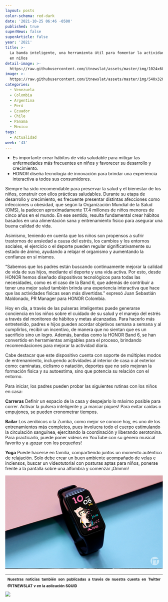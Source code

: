 ```yaml
---
layout: posts
color-schema: red-dark
date: '2021-10-25 06:46 -0500'
published: true
superNews: false
superArticle: false
year: '2021'
title: >-
  La banda inteligente, una herramienta útil para fomentar la actividad física
  en niños
detail-image: >-
  https://raw.githubusercontent.com/itnewslat/assets/master/img/1024x680/smart-watch-g.jpg
image: >-
  https://raw.githubusercontent.com/itnewslat/assets/master/img/540x320/smart-watch-p.jpg
categories:
  - Venezuela
  - Colombia
  - Argentina
  - Perú
  - Ecuador
  - Chile
  - Panama
  - Mexico
tags:
  - Actualidad
week: '43'
---
```

- Es importante crear hábitos de vida saludable para mitigar las enfermedades más frecuentes en niños y favorecer su desarrollo y crecimiento.
- HONOR diseña tecnología de innovación para brindar una experiencia interactiva a todos sus consumidores.

Siempre ha sido recomendable para preservar la salud y el bienestar de los niños, construir con ellos prácticas saludables. Durante su etapa de desarrollo y crecimiento, es frecuente presentar distintas afecciones como infecciones u obesidad, que según la Organización Mundial de la Salud (OMS), la padecen aproximadamente 17.4 millones de niños menores de cinco años en el mundo. En ese sentido, resulta fundamental crear hábitos basados en una alimentación sana y entrenamiento físico para asegurar una buena calidad de vida.
 
Asimismo, teniendo en cuenta que los niños son propensos a sufrir trastornos de ansiedad a causa del estrés, los cambios y los entornos sociales, el ejercicio o el deporte pueden regular significativamente su estado de ánimo, ayudando a relajar el organismo y aumentando la confianza en sí mismos.
 
“Sabemos que los padres están buscando continuamente mejorar la calidad de vida de sus hijos, mediante el deporte y una vida activa. Por esto, desde HONOR hemos diseñado dispositivos tecnológicos para todas las necesidades, como es el caso de la Band 6, que además de contribuir a tener una mejor salud también brinda una experiencia interactiva que hace que las actividades físicas sean más divertidas.” expresó Juan Sebastián Maldonado, PR Manager para HONOR Colombia.

 
Hoy en día, a través de las pulseras inteligentes puede generarse conciencia en los niños sobre el cuidado de su salud y el manejo del estrés a través del monitoreo de hábitos y metas alcanzadas. Para hacerlo más entretenido, padres e hijos pueden acordar objetivos semana a semana y al cumplirlos, recibir un incentivo, de manera que no sientan que es un sacrificio sino un logro. Además, bandas como la HONOR Band 6, se han convertido en herramientas amigables para el proceso, brindando recomendaciones para mejorar la actividad diaria.
 
Cabe destacar que este dispositivo cuenta con soporte de múltiples modos de entrenamiento, incluyendo actividades al interior de casa o al exterior como: caminatas, ciclismo o natación, deportes que no solo mejoran la formación física y su autoestima, sino que potencia su relación con el entorno.
 
Para iniciar, los padres pueden probar las siguientes rutinas con los niños en casa:
 
**Carreras**
Definir un espacio de la casa y despejarlo lo máximo posible para correr. Activar la pulsera inteligente y ¡a marcar piques! Para evitar caídas o empujones, se pueden cronometrar tiempos.
 
**Bailar**
Los aeróbicos o la Zumba, como mejor se conoce hoy, es uno de los entrenamientos más completos, pues involucra todo el cuerpo estimulando la circulación sanguínea, ejercitando la coordinación y liberando serotonina. Para practicarlo, puede poner videos en YouTube con su género musical favorito y a ¡gozar con los pequeños!
 
**Yoga**
Puede hacerse en familia, compartiendo juntos un momento auténtico de relajación. Solo debe crear un buen ambiente acompañado de velas e inciensos, buscar un videotutorial con posturas aptas para niños, ponerse frente a la pantalla sobre una alfombra y comenzar ¡Ommm!

![](https://raw.githubusercontent.com/itnewslat/assets/master/img/540x320/smart-watch-p.jpg)

<table style="height: 42px;" width="569">
<tbody>
<tr>
<td style="text-align: justify;"><sub><strong>Nuestras noticias también son publicadas a través de nuestra cuenta en Twitter <a href="https://twitter.com/itnewslat?lang=es">@ITNEWSLAT</a> y en la aplicación <a href="https://squidapp.co/en/">SQUID</a></strong></sub></td>
</tr>
</tbody>
</table>

<img src="https://tracker.metricool.com/c3po.jpg?hash=56f88a41e39ab42c063cc51676587a04"/>
